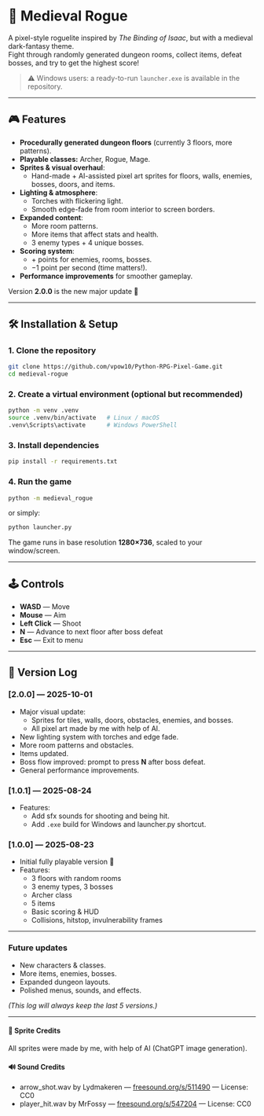 # 🏹 Medieval Rogue

A pixel-style roguelite inspired by *The Binding of Isaac*, but with a medieval dark-fantasy theme.  
Fight through randomly generated dungeon rooms, collect items, defeat bosses, and try to get the highest score!

> ⚠️ Windows users: a ready-to-run `launcher.exe` is available in the repository.

---

## 🎮 Features

- **Procedurally generated dungeon floors** (currently 3 floors, more patterns).
- **Playable classes:** Archer, Rogue, Mage.
- **Sprites & visual overhaul**:
  - Hand-made + AI-assisted pixel art sprites for floors, walls, enemies, bosses, doors, and items.
- **Lighting & atmosphere**:
  - Torches with flickering light.
  - Smooth edge-fade from room interior to screen borders.
- **Expanded content**:
  - More room patterns.
  - More items that affect stats and health.
  - 3 enemy types + 4 unique bosses.
- **Scoring system**:
  - \+ points for enemies, rooms, bosses.
  - −1 point per second (time matters!).
- **Performance improvements** for smoother gameplay.

Version **2.0.0** is the new major update 🚀

---

## 🛠 Installation & Setup

### 1. Clone the repository
```bash
git clone https://github.com/vpow10/Python-RPG-Pixel-Game.git
cd medieval-rogue
```

### 2. Create a virtual environment (optional but recommended)
```bash
python -m venv .venv
source .venv/bin/activate   # Linux / macOS
.venv\Scripts\activate      # Windows PowerShell
```

### 3. Install dependencies
```bash
pip install -r requirements.txt
```

### 4. Run the game
```bash
python -m medieval_rogue
```
or simply:
```bash
python launcher.py
```

The game runs in base resolution **1280×736**, scaled to your window/screen.

---

## 🕹 Controls
- **WASD** — Move  
- **Mouse** — Aim  
- **Left Click** — Shoot  
- **N** — Advance to next floor after boss defeat  
- **Esc** — Exit to menu  

---

## 📖 Version Log

### [2.0.0] — 2025-10-01
- Major visual update:
  - Sprites for tiles, walls, doors, obstacles, enemies, and bosses.
  - All pixel art made by me with help of AI.  
- New lighting system with torches and edge fade.
- More room patterns and obstacles.
- Items updated.
- Boss flow improved: prompt to press **N** after boss defeat.
- General performance improvements.

### [1.0.1] — 2025-08-24
- Features:
  - Add sfx sounds for shooting and being hit.
  - Add `.exe` build for Windows and launcher.py shortcut.

### [1.0.0] — 2025-08-23
- Initial fully playable version 🎉
- Features:
  - 3 floors with random rooms
  - 3 enemy types, 3 bosses
  - Archer class
  - 5 items
  - Basic scoring & HUD
  - Collisions, hitstop, invulnerability frames

---

### Future updates
- New characters & classes.
- More items, enemies, bosses.
- Expanded dungeon layouts.
- Polished menus, sounds, and effects.

*(This log will always keep the last 5 versions.)*

---

#### 🎨 Sprite Credits
All sprites were made by me, with help of AI (ChatGPT image generation).

#### 🔊 Sound Credits
- arrow_shot.wav by Lydmakeren — [freesound.org/s/511490](https://freesound.org/s/511490/) — License: CC0  
- player_hit.wav by MrFossy — [freesound.org/s/547204](https://freesound.org/s/547204/) — License: CC0

